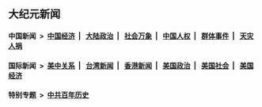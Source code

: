 ## 大纪元新闻

#### 中国新闻 &nbsp;>&nbsp; [中国经济](indexes/ncid283/README.md?05070445) &nbsp;| &nbsp; [大陆政治](indexes/ncid277/README.md?05070445) &nbsp;| &nbsp; [社会万象](indexes/ncid282/README.md?05070445) &nbsp;| &nbsp; [中国人权](indexes/ncid278/README.md?05070445) &nbsp;| &nbsp; [群体事件](indexes/ncid279/README.md?05070445) &nbsp;| &nbsp; [天灾人祸](indexes/ncid280/README.md?05070445)

#### 国际新闻 &nbsp;>&nbsp; [美中关系](indexes/nf1412576/README.md?05070445) &nbsp;| &nbsp; [台湾新闻](indexes/ncid1349361/README.md?05070445) &nbsp;| &nbsp; [香港新闻](indexes/ncid1349362/README.md?05070445) &nbsp;| &nbsp; [美国政治](indexes/ncid1078159/README.md?05070445) &nbsp;| &nbsp; [美国社会](indexes/ncid1078160/README.md?05070445) &nbsp;| &nbsp; [美国经济](indexes/ncid1078158/README.md?05070445)

#### 特别专题 &nbsp;>&nbsp; [中共百年历史](https://github.com/epoch-news/epoch-special/blob/master/README.md?05070445)  
